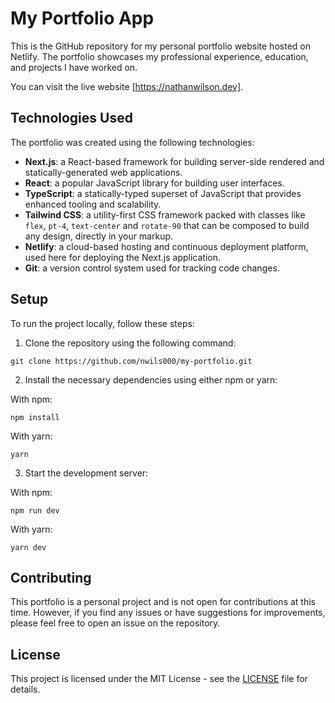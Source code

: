 # My Portfolio App

This is the GitHub repository for my personal portfolio website hosted on Netlify. The portfolio showcases my professional experience, education, and projects I have worked on.

You can visit the live website [https://nathanwilson.dev].

## Technologies Used

The portfolio was created using the following technologies:

- **Next.js**: a React-based framework for building server-side rendered and statically-generated web applications.
- **React**: a popular JavaScript library for building user interfaces.
- **TypeScript**: a statically-typed superset of JavaScript that provides enhanced tooling and scalability.
- **Tailwind CSS**: a utility-first CSS framework packed with classes like `flex`, `pt-4`, `text-center` and `rotate-90` that can be composed to build any design, directly in your markup.
- **Netlify**: a cloud-based hosting and continuous deployment platform, used here for deploying the Next.js application.
- **Git**: a version control system used for tracking code changes.

## Setup

To run the project locally, follow these steps:

1. Clone the repository using the following command:

```shell
git clone https://github.com/nwils000/my-portfolio.git
```

2. Install the necessary dependencies using either npm or yarn:

With npm:

```shell
npm install
```

With yarn:

```shell
yarn
```

3. Start the development server:

With npm:

```shell
npm run dev
```

With yarn:

```shell
yarn dev
```

## Contributing

This portfolio is a personal project and is not open for contributions at this time. However, if you find any issues or have suggestions for improvements, please feel free to open an issue on the repository.

## License

This project is licensed under the MIT License - see the [LICENSE](LICENSE) file for details.
